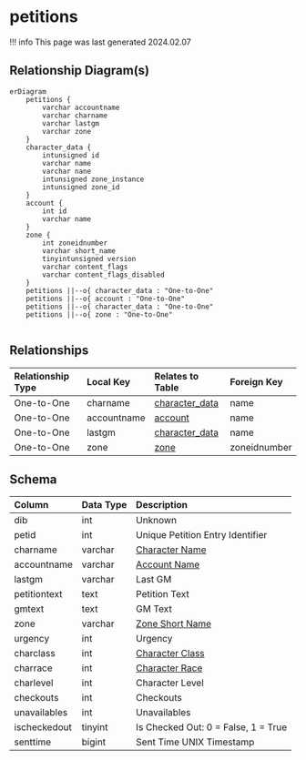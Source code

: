 # petitions

!!! info
	This page was last generated 2024.02.07

## Relationship Diagram(s)

```mermaid
erDiagram
    petitions {
        varchar accountname
        varchar charname
        varchar lastgm
        varchar zone
    }
    character_data {
        intunsigned id
        varchar name
        varchar nane
        intunsigned zone_instance
        intunsigned zone_id
    }
    account {
        int id
        varchar name
    }
    zone {
        int zoneidnumber
        varchar short_name
        tinyintunsigned version
        varchar content_flags
        varchar content_flags_disabled
    }
    petitions ||--o{ character_data : "One-to-One"
    petitions ||--o{ account : "One-to-One"
    petitions ||--o{ character_data : "One-to-One"
    petitions ||--o{ zone : "One-to-One"


```


## Relationships

| Relationship Type | Local Key | Relates to Table | Foreign Key |
| :--- | :--- | :--- | :--- |
| One-to-One | charname | [character_data](../../schema/characters/character_data.md) | name |
| One-to-One | accountname | [account](../../schema/account/account.md) | name |
| One-to-One | lastgm | [character_data](../../schema/characters/character_data.md) | name |
| One-to-One | zone | [zone](../../schema/zone/zone.md) | zoneidnumber |


## Schema

| Column | Data Type | Description |
| :--- | :--- | :--- |
| dib | int | Unknown |
| petid | int | Unique Petition Entry Identifier |
| charname | varchar | [Character Name](../../schema/characters/character_data.md) |
| accountname | varchar | [Account Name](../../schema/account/account.md) |
| lastgm | varchar | Last GM |
| petitiontext | text | Petition Text |
| gmtext | text | GM Text |
| zone | varchar | [Zone Short Name](../../../../server/zones/zone-list) |
| urgency | int | Urgency |
| charclass | int | [Character Class](../../../../server/player/class-list) |
| charrace | int | [Character Race](../../../../server/npc/race-list) |
| charlevel | int | Character Level |
| checkouts | int | Checkouts |
| unavailables | int | Unavailables |
| ischeckedout | tinyint | Is Checked Out: 0 = False, 1 = True |
| senttime | bigint | Sent Time UNIX Timestamp |

